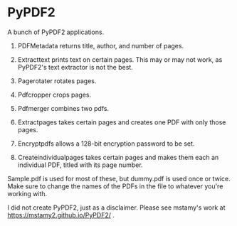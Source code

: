 # PyPDF2

A bunch of PyPDF2 applications. 

1. PDFMetadata returns title, author, and number of pages. 

2. Extracttext prints text on certain pages. This may or may not work, as PyPDF2's text extractor is not the best. 

3. Pagerotater rotates pages. 

4. Pdfcropper crops pages. 

5. Pdfmerger combines two pdfs. 

6. Extractpages takes certain pages and creates one PDF with only those pages.  

7. Encryptpdfs allows a 128-bit encryption password to be set. 

8. Createindividualpages takes certain pages and makes them each an individual PDF, titled with its page number. 

Sample.pdf is used for most of these, but dummy.pdf is used once or twice. Make sure to change the names of the PDFs in the file to whatever you're working with. 

I did not create PyPDF2, just as a disclaimer. Please see mstamy's work at https://mstamy2.github.io/PyPDF2/ . 
